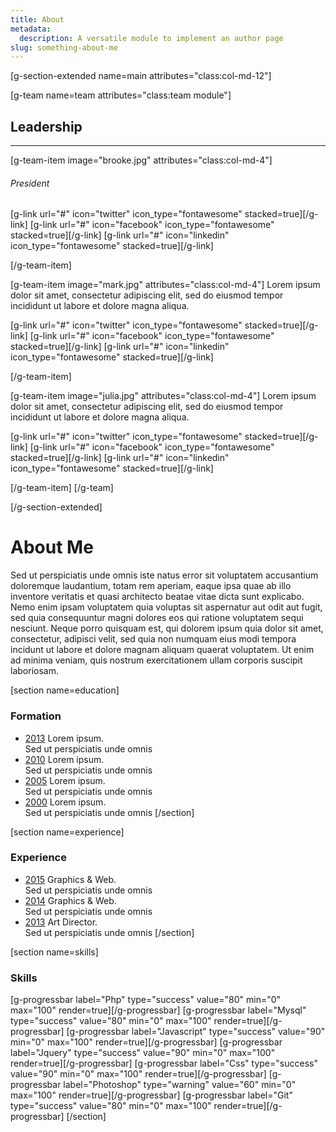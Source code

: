 ```yaml
---
title: About
metadata:
  description: A versatile module to implement an author page
slug: something-about-me
---
```


[g-section-extended name=main attributes="class:col-md-12"]








 [g-team name=team attributes="class:team module"]

 ## Leadership


 ___

 [g-team-item image="brooke.jpg" attributes="class:col-md-4"]
 <h6>President </h6>

 <div class="item-social">
 [g-link url="#" icon="twitter" icon_type="fontawesome" stacked=true][/g-link]
 [g-link url="#" icon="facebook" icon_type="fontawesome" stacked=true][/g-link]
 [g-link url="#" icon="linkedin" icon_type="fontawesome" stacked=true][/g-link]
 </div>

 [/g-team-item]

 [g-team-item image="mark.jpg" attributes="class:col-md-4"]
 Lorem ipsum dolor sit amet, consectetur adipiscing elit, sed do eiusmod tempor incididunt ut labore et dolore magna aliqua.
 <div class="item-social">
 [g-link url="#" icon="twitter" icon_type="fontawesome" stacked=true][/g-link]
 [g-link url="#" icon="facebook" icon_type="fontawesome" stacked=true][/g-link]
 [g-link url="#" icon="linkedin" icon_type="fontawesome" stacked=true][/g-link]
 </div>

 [/g-team-item]

 [g-team-item image="julia.jpg" attributes="class:col-md-4"]
 Lorem ipsum dolor sit amet, consectetur adipiscing elit, sed do eiusmod tempor incididunt ut labore et dolore magna aliqua.
 <div class="item-social">
 [g-link url="#" icon="twitter" icon_type="fontawesome" stacked=true][/g-link]
 [g-link url="#" icon="facebook" icon_type="fontawesome" stacked=true][/g-link]
 [g-link url="#" icon="linkedin" icon_type="fontawesome" stacked=true][/g-link]
 </div>

 [/g-team-item]
 [/g-team]









[/g-section-extended]



# About Me
Sed ut perspiciatis unde omnis iste natus error sit voluptatem accusantium doloremque laudantium, totam rem aperiam, eaque ipsa quae ab illo inventore veritatis et quasi architecto beatae vitae dicta sunt explicabo. Nemo enim ipsam voluptatem quia voluptas sit aspernatur aut odit aut fugit, sed quia consequuntur magni dolores eos qui ratione voluptatem sequi nesciunt. Neque porro quisquam est, qui dolorem ipsum quia dolor sit amet, consectetur, adipisci velit, sed quia non numquam eius modi tempora incidunt ut labore et dolore magnam aliquam quaerat voluptatem. Ut enim ad minima veniam, quis nostrum exercitationem ullam corporis suscipit laboriosam.

[section name=education]
### Formation

- [2013](#)
  Lorem ipsum.  
  Sed ut perspiciatis unde omnis
- [2010](#)
  Lorem ipsum.  
  Sed ut perspiciatis unde omnis
- [2005](#)
  Lorem ipsum.  
  Sed ut perspiciatis unde omnis  
- [2000](#)
  Lorem ipsum.  
  Sed ut perspiciatis unde omnis
[/section]

[section name=experience]
### Experience

- [2015](#)
  Graphics & Web.  
  Sed ut perspiciatis unde omnis
- [2014](#)
  Graphics & Web.  
  Sed ut perspiciatis unde omnis
- [2013](#)
  Art Director.   
  Sed ut perspiciatis unde omnis
[/section]

[section name=skills]
### Skills

[g-progressbar label="Php" type="success" value="80" min="0" max="100" render=true][/g-progressbar]
[g-progressbar label="Mysql" type="success" value="80" min="0" max="100" render=true][/g-progressbar]
[g-progressbar label="Javascript" type="success" value="90" min="0" max="100" render=true][/g-progressbar]
[g-progressbar label="Jquery" type="success" value="90" min="0" max="100" render=true][/g-progressbar]
[g-progressbar label="Css" type="success" value="90" min="0" max="100" render=true][/g-progressbar]
[g-progressbar label="Photoshop" type="warning" value="60" min="0" max="100" render=true][/g-progressbar]
[g-progressbar label="Git" type="success" value="80" min="0" max="100" render=true][/g-progressbar]
[/section]
